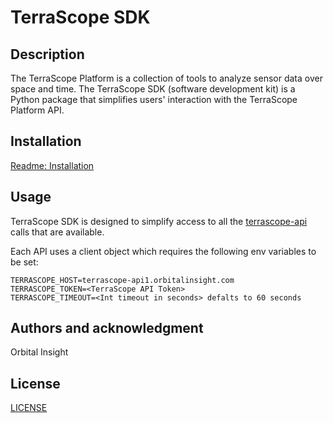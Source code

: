 # TerraScope SDK

## Description

The TerraScope Platform is a collection of tools to analyze sensor data over space and time. The TerraScope SDK 
(software development kit) is a Python package that simplifies users' interaction with the TerraScope Platform API.

## Installation

[Readme: Installation](https://terrascope.readme.io/docs/installation-1)

## Usage

TerraScope SDK is designed to simplify access to all the [terrascope-api](https://pypi.org/project/terrascope-api/) calls
that are available. 

Each API uses a client object which requires the following env variables to be set:

```shell
TERRASCOPE_HOST=terrascope-api1.orbitalinsight.com
TERRASCOPE_TOKEN=<TerraScope API Token>
TERRASCOPE_TIMEOUT=<Int timeout in seconds> defalts to 60 seconds
```

## Authors and acknowledgment

Orbital Insight

## License

[LICENSE](LICENSE)

